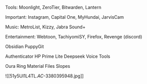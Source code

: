 Tools: Moonlight, ZeroTier, Bitwarden, Lantern

Important: Instagram, Capital One, MyHundai, JarvisCam

Music: MetroList, Kizzy, Jabra Sound+

Entertainment: Webtoon, TachiyomiSY, Firefox, Revenge (discord)

Obsidian
PuppyGit

Authenticator
HP Prime Lite
Deepseek
Voice Tools

Oura Ring
Material Files
Slopes

![[51y5Ul1L4TL._AC_-3380395948.jpg]]